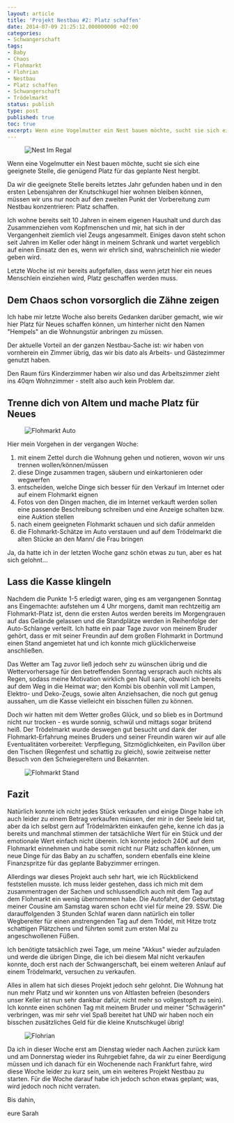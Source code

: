 ```yaml
---
layout: article
title: 'Projekt Nestbau #2: Platz schaffen'
date: 2014-07-09 21:25:12.000000000 +02:00
categories:
- Schwangerschaft
tags:
- Baby
- Chaos
- Flohmarkt
- Flohrian
- Nestbau
- Platz schaffen
- Schwangerschaft
- Trödelmarkt
status: publish
type: post
published: true
toc: true
excerpt: Wenn eine Vogelmutter ein Nest bauen möchte, sucht sie sich eine geeignete Stelle, die genügend Platz für das geplante Nest hergibt.
---
```

<figure>
	<img src="{{ site.url }}/images/book-shelf-349934_640.jpg" alt="Nest Im Regal" />
</figure>

Wenn eine Vogelmutter ein Nest bauen möchte, sucht sie sich eine geeignete Stelle, die genügend Platz für das geplante Nest hergibt.

Da wir die geeignete Stelle bereits letztes Jahr gefunden haben und in den ersten Lebensjahren der Knutschkugel hier wohnen bleiben können, müssen wir uns nur noch auf den zweiten Punkt der Vorbereitung zum Nestbau konzentrieren: Platz schaffen.

Ich wohne bereits seit 10 Jahren in einem eigenen Haushalt und durch das Zusammenziehen vom Kopfmenschen und mir, hat sich in der Vergangenheit ziemlich viel Zeugs angesammelt. Einiges davon steht schon seit Jahren im Keller oder hängt in meinem Schrank und wartet vergeblich auf einen Einsatz den es, wenn wir ehrlich sind, wahrscheinlich nie wieder geben wird.

Letzte Woche ist mir bereits aufgefallen, dass wenn jetzt hier ein neues Menschlein einziehen wird, Platz geschaffen werden muss.

## Dem Chaos schon vorsorglich die Zähne zeigen

Ich habe mir letzte Woche also bereits Gedanken darüber gemacht, wie wir hier Platz für Neues schaffen können, um hinterher nicht den Namen "Hempels" an die Wohnungstür anbringen zu müssen.

Der aktuelle Vorteil an der ganzen Nestbau-Sache ist: wir haben von vornherein ein Zimmer übrig, das wir bis dato als Arbeits- und Gästezimmer genutzt haben.

Den Raum fürs Kinderzimmer haben wir also und das Arbeitszimmer zieht ins 40qm Wohnzimmer - stellt also auch kein Problem dar.

## Trenne dich von Altem und mache Platz für Neues

<figure>
	<img src="{{ site.url }}/images/flohmarktauto.png" alt="Flohmarkt Auto" />
</figure>

Hier mein Vorgehen in der vergangen Woche:

1. mit einem Zettel durch die Wohnung gehen und notieren, wovon wir uns trennen wollen/können/müssen
2. diese Dinge zusammen tragen, säubern und einkartonieren oder wegwerfen
3. entscheiden, welche Dinge sich besser für den Verkauf im Internet oder auf einem Flohmarkt eignen
4. Fotos von den Dingen machen, die im Internet verkauft werden sollen eine passende Beschreibung schreiben und eine Anzeige schalten bzw. eine Auktion stellen
5. nach einem geeigneten Flohmarkt schauen und sich dafür anmelden
6. die Flohmarkt-Schätze im Auto verstauen und auf dem Trödelmarkt die alten Stücke an den Mann/ die Frau bringen

Ja, da hatte ich in der letzten Woche ganz schön etwas zu tun, aber es hat sich gelohnt...

## Lass die Kasse klingeln

Nachdem die Punkte 1-5 erledigt waren, ging es am vergangenen Sonntag ans Eingemachte: aufstehen um 4 Uhr morgens, damit man rechtzeitig am Flohmarkt-Platz ist, denn die ersten Autos werden bereits im Morgengrauen auf das Gelände gelassen und die Standplätze werden in Reihenfolge der Auto-Schlange verteilt.
Ich hatte ein paar Tage zuvor von meinem Bruder gehört, dass er mit seiner Freundin auf dem großen Flohmarkt in Dortmund einen Stand angemietet hat und ich konnte mich glücklicherweise anschließen.

Das Wetter am Tag zuvor ließ jedoch sehr zu wünschen übrig und die Wettervorhersage für den betreffenden Sonntag versprach auch nichts als Regen, sodass meine Motivation wirklich gen Null sank, obwohl ich bereits auf dem Weg in die Heimat war; den Kombi bis obenhin voll mit Lampen, Elektro- und Deko-Zeugs, sowie alten Anziehsachen, die noch gut genug aussahen, um die Kasse vielleicht ein bisschen füllen zu können.

Doch wir hatten mit dem Wetter großes Glück, und so blieb es in Dortmund nicht nur trocken - es wurde sonnig, schwül und mittags sogar brütend heiß. Der Trödelmarkt wurde deswegen gut besucht und dank der Flohmarkt-Erfahrung meines Bruders und seiner Freundin waren wir auf alle Eventualitäten vorbereitet: Verpflegung, Sitzmöglichkeiten, ein Pavillon über den Tischen (Regenfest und schattig zu gleich), sowie zeitweise netter Besuch von den Schwiegereltern und Bekannten.

<figure>
	<img src="{{ site.url }}/images/flohmarktstand.png" alt="Flohmarkt Stand" />
</figure>

## Fazit

Natürlich konnte ich nicht jedes Stück verkaufen und einige Dinge habe ich auch leider zu einem Betrag verkaufen müssen, der mir in der Seele leid tat, aber da ich selbst gern auf Trödelmärkten einkaufen gehe, kenne ich das ja bereits und manchmal stimmen der tatsächliche Wert für ein Stück und der emotionale Wert einfach nicht überein. Ich konnte jedoch 240€ auf dem Flohmarkt einnehmen und habe somit nicht nur Platz schaffen können, um neue Dinge für das Baby an zu schaffen, sondern ebenfalls eine kleine Finanzspritze für das geplante Babyzimmer erringen.

Allerdings war dieses Projekt auch sehr hart, wie ich Rückblickend feststellen musste. Ich muss leider gestehen, dass ich mich mit dem zusammentragen der Sachen und schlussendlich auch mit dem Tag auf dem Flohmarkt ein wenig übernommen habe. Die Autofahrt, der Geburtstag meiner Cousine am Samstag waren schon echt viel für meine 29. SSW. Die darauffolgenden 3 Stunden Schlaf waren dann natürlich ein toller Wegbereiter für einen anstrengenden Tag auf dem Trödel, mit Hitze trotz schattigen Plätzchens und führten somit zum ersten Mal zu angeschwollenen Füßen. 

Ich benötigte tatsächlich zwei Tage, um meine "Akkus" wieder aufzuladen und werde die übrigen Dinge, die ich bei diesem Mal nicht verkaufen konnte, doch erst nach der Schwangerschaft, bei einem weiteren Anlauf auf einem Trödelmarkt, versuchen zu verkaufen.

Alles in allem hat sich dieses Projekt jedoch sehr gelohnt. Die Wohnung hat nun mehr Platz und wir konnten uns von Altlasten befreien (besonders unser Keller ist nun sehr dankbar dafür, nicht mehr so vollgestopft zu sein). Ich konnte einen schönen Tag mit meinem Bruder und meiner "Schwägerin" verbringen, was mir sehr viel Spaß bereitet hat UND wir haben noch ein bisschen zusätzliches Geld für die kleine Knutschkugel übrig!

<figure>
	<img src="{{ site.url }}/images/flohrian.png" alt="Flohrian" />
</figure>

Da ich in dieser Woche erst am Dienstag wieder nach Aachen zurück kam und am Donnerstag wieder ins Ruhrgebiet fahre, da wir zu einer Beerdigung müssen und ich danach für ein Wochenende nach Frankfurt fahre, wird diese Woche leider zu kurz sein, um ein weiteres Projekt Nestbau zu starten.
Für die Woche darauf habe ich jedoch schon etwas geplant; was, wird jedoch noch nicht verraten.

Bis dahin,

eure Sarah

